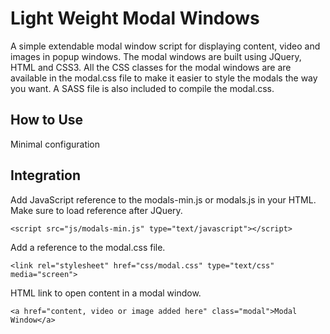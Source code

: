 Light Weight Modal Windows
=============

A simple extendable modal window script for displaying content, video and images in popup windows. The modal windows are built using JQuery, HTML and CSS3. All the CSS classes for the modal windows are are available in the modal.css file to make it easier to style the modals the way you want. A SASS file is also included to compile the modal.css.

How to Use
----------

Minimal configuration


Integration
-----------------
Add JavaScript reference to the modals-min.js or modals.js in your HTML. Make sure to load reference after JQuery.
	
	<script src="js/modals-min.js" type="text/javascript"></script>

Add a reference to the modal.css file.

	<link rel="stylesheet" href="css/modal.css" type="text/css" media="screen">

HTML link to open content in a modal window.

	<a href="content, video or image added here" class="modal">Modal Window</a>
	 	



